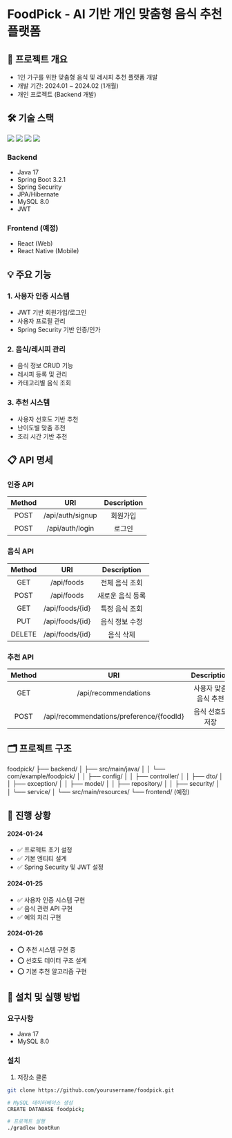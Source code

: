 # FoodPick - AI 기반 개인 맞춤형 음식 추천 플랫폼

## 📌 프로젝트 개요
- 1인 가구를 위한 맞춤형 음식 및 레시피 추천 플랫폼 개발
- 개발 기간: 2024.01 ~ 2024.02 (1개월)
- 개인 프로젝트 (Backend 개발)

## 🛠 기술 스택
<div align="left">
  <img src="https://img.shields.io/badge/java-007396?style=for-the-badge&logo=java&logoColor=white">
  <img src="https://img.shields.io/badge/springboot-6DB33F?style=for-the-badge&logo=springboot&logoColor=white">
  <img src="https://img.shields.io/badge/mysql-4479A1?style=for-the-badge&logo=mysql&logoColor=white">
  <img src="https://img.shields.io/badge/JWT-black?style=for-the-badge&logo=JSON%20web%20tokens">
</div>

### Backend
- Java 17
- Spring Boot 3.2.1
- Spring Security
- JPA/Hibernate
- MySQL 8.0
- JWT

### Frontend (예정)
- React (Web)
- React Native (Mobile)

## 💡 주요 기능

### 1. 사용자 인증 시스템
- JWT 기반 회원가입/로그인
- 사용자 프로필 관리
- Spring Security 기반 인증/인가

### 2. 음식/레시피 관리
- 음식 정보 CRUD 기능
- 레시피 등록 및 관리
- 카테고리별 음식 조회

### 3. 추천 시스템
- 사용자 선호도 기반 추천
- 난이도별 맞춤 추천
- 조리 시간 기반 추천

## 📋 API 명세

### 인증 API
| Method | URI | Description |
|:---:|:---:|:---:|
| POST | /api/auth/signup | 회원가입 |
| POST | /api/auth/login | 로그인 |

### 음식 API
| Method | URI | Description |
|:---:|:---:|:---:|
| GET | /api/foods | 전체 음식 조회 |
| POST | /api/foods | 새로운 음식 등록 |
| GET | /api/foods/{id} | 특정 음식 조회 |
| PUT | /api/foods/{id} | 음식 정보 수정 |
| DELETE | /api/foods/{id} | 음식 삭제 |

### 추천 API
| Method | URI | Description |
|:---:|:---:|:---:|
| GET | /api/recommendations | 사용자 맞춤 음식 추천 |
| POST | /api/recommendations/preference/{foodId} | 음식 선호도 저장 |

## 🗂 프로젝트 구조
foodpick/
├── backend/
│   ├── src/main/java/
│   │   └── com/example/foodpick/
│   │       ├── config/
│   │       ├── controller/
│   │       ├── dto/
│   │       ├── exception/
│   │       ├── model/
│   │       ├── repository/
│   │       ├── security/
│   │       └── service/
│   └── src/main/resources/
└── frontend/ (예정)

## 📝 진행 상황
#### 2024-01-24
- ✅ 프로젝트 초기 설정
- ✅ 기본 엔티티 설계
- ✅ Spring Security 및 JWT 설정

#### 2024-01-25
- ✅ 사용자 인증 시스템 구현
- ✅ 음식 관련 API 구현
- ✅ 예외 처리 구현

#### 2024-01-26
- ⭕ 추천 시스템 구현 중
- ⭕ 선호도 데이터 구조 설계
- ⭕ 기본 추천 알고리즘 구현

## 🚀 설치 및 실행 방법

### 요구사항
- Java 17
- MySQL 8.0

### 설치
1. 저장소 클론
```bash
git clone https://github.com/yourusername/foodpick.git

# MySQL 데이터베이스 생성
CREATE DATABASE foodpick;

# 프로젝트 실행
./gradlew bootRun
